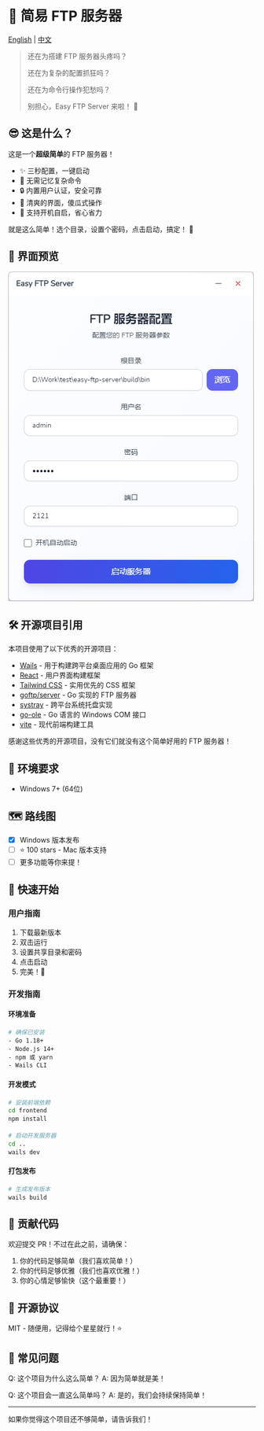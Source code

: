 # 🚀 简易 FTP 服务器

[English](README.md) | [中文](README_ZH.md)

> 还在为搭建 FTP 服务器头疼吗？
> 
> 还在为复杂的配置抓狂吗？
> 
> 还在为命令行操作犯愁吗？
>
> 别担心，Easy FTP Server 来啦！ 🎉

## 😎 这是什么？

这是一个**超级简单**的 FTP 服务器！

- ✨ 三秒配置，一键启动
- 🎯 无需记忆复杂命令
- 🔒 内置用户认证，安全可靠
- 🎨 清爽的界面，傻瓜式操作
- 🔄 支持开机自启，省心省力

就是这么简单！选个目录，设置个密码，点击启动，搞定！ 🚀

## 💫 界面预览

![界面预览](assets/demo.png)

## 🛠️ 开源项目引用

本项目使用了以下优秀的开源项目：

- [Wails](https://wails.io/) - 用于构建跨平台桌面应用的 Go 框架
- [React](https://react.dev/) - 用户界面构建框架
- [Tailwind CSS](https://tailwindcss.com/) - 实用优先的 CSS 框架
- [goftp/server](https://github.com/goftp/server) - Go 实现的 FTP 服务器
- [systray](https://github.com/getlantern/systray) - 跨平台系统托盘实现
- [go-ole](https://github.com/go-ole/go-ole) - Go 语言的 Windows COM 接口
- [vite](https://vitejs.dev/) - 现代前端构建工具

感谢这些优秀的开源项目，没有它们就没有这个简单好用的 FTP 服务器！

## 🎯 环境要求

- Windows 7+ (64位)

## 🗺️ 路线图

- [x] Windows 版本发布
- [ ] ⭐️ 100 stars - Mac 版本支持
- [ ] 更多功能等你来提！

## 🚀 快速开始

### 用户指南

1. 下载最新版本
2. 双击运行
3. 设置共享目录和密码
4. 点击启动
5. 完美！🎉

### 开发指南

#### 环境准备

```bash
# 确保已安装
- Go 1.18+
- Node.js 14+
- npm 或 yarn
- Wails CLI
```

#### 开发模式

```bash
# 安装前端依赖
cd frontend
npm install

# 启动开发服务器
cd ..
wails dev
```

#### 打包发布

```bash
# 生成发布版本
wails build
```

## 🤝 贡献代码

欢迎提交 PR！不过在此之前，请确保：
1. 你的代码足够简单（我们喜欢简单！）
2. 你的代码足够优雅（我们也喜欢优雅！）
3. 你的心情足够愉快（这个最重要！）

## 📝 开源协议

MIT - 随便用，记得给个星星就行！⭐️

## 🤔 常见问题

Q: 这个项目为什么这么简单？
A: 因为简单就是美！

Q: 这个项目会一直这么简单吗？
A: 是的，我们会持续保持简单！

---

如果你觉得这个项目还不够简单，请告诉我们！